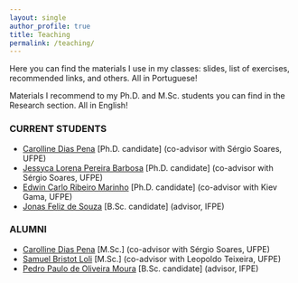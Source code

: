 ```yaml
---
layout: single
author_profile: true
title: Teaching
permalink: /teaching/
---
```


Here you can find the materials I use in my classes: slides, list of exercises, recommended links, and others. All in Portuguese!

Materials I recommend to my Ph.D. and M.Sc. students you can find in the Research section. All in English!

### CURRENT STUDENTS
- [Carolline Dias Pena](http://lattes.cnpq.br/3172061554093280) \[Ph.D. candidate\] (co-advisor with Sérgio Soares, UFPE)
- [Jessyca Lorena Pereira Barbosa](http://lattes.cnpq.br/6951473307764949) \[Ph.D. candidate\] (co-advisor with Sérgio Soares, UFPE)
- [Edwin Carlo Ribeiro Marinho](http://lattes.cnpq.br/3157341399726804) \[Ph.D. candidate\] (co-advisor with Kiev Gama, UFPE)
- [Jonas Feliz de Souza](http://lattes.cnpq.br/9835625632853421) \[B.Sc. candidate\] (advisor, IFPE)

### ALUMNI
- [Carolline Dias Pena](http://lattes.cnpq.br/3172061554093280) \[M.Sc.\] (co-advisor with Sérgio Soares, UFPE)
- [Samuel Bristot Loli](http://lattes.cnpq.br/6906525639794139) \[M.Sc.\] (co-advisor with Leopoldo Teixeira, UFPE)
- [Pedro Paulo de Oliveira Moura](http://lattes.cnpq.br/5107529910755765) \[B.Sc. candidate\] (advisor, IFPE)
